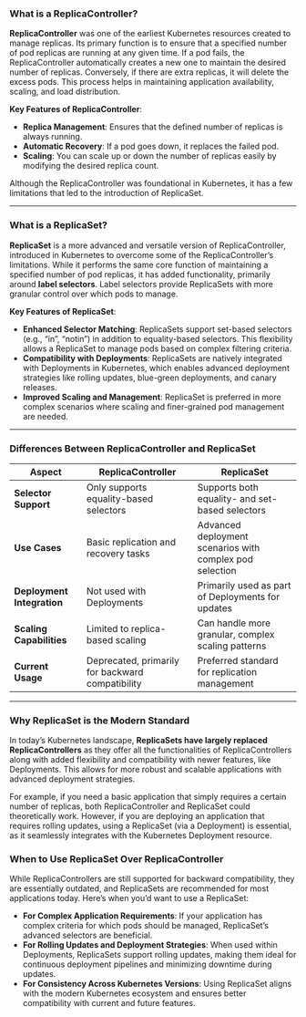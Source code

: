 ### What is a ReplicaController?

**ReplicaController** was one of the earliest Kubernetes resources created to manage replicas. Its primary function is to ensure that a specified number of pod replicas are running at any given time. If a pod fails, the ReplicaController automatically creates a new one to maintain the desired number of replicas. Conversely, if there are extra replicas, it will delete the excess pods. This process helps in maintaining application availability, scaling, and load distribution.

**Key Features of ReplicaController**:
- **Replica Management**: Ensures that the defined number of replicas is always running.
- **Automatic Recovery**: If a pod goes down, it replaces the failed pod.
- **Scaling**: You can scale up or down the number of replicas easily by modifying the desired replica count.

Although the ReplicaController was foundational in Kubernetes, it has a few limitations that led to the introduction of ReplicaSet.

---

### What is a ReplicaSet?

**ReplicaSet** is a more advanced and versatile version of ReplicaController, introduced in Kubernetes to overcome some of the ReplicaController’s limitations. While it performs the same core function of maintaining a specified number of pod replicas, it has added functionality, primarily around **label selectors**. Label selectors provide ReplicaSets with more granular control over which pods to manage.

**Key Features of ReplicaSet**:
- **Enhanced Selector Matching**: ReplicaSets support set-based selectors (e.g., “in”, “notin”) in addition to equality-based selectors. This flexibility allows a ReplicaSet to manage pods based on complex filtering criteria.
- **Compatibility with Deployments**: ReplicaSets are natively integrated with Deployments in Kubernetes, which enables advanced deployment strategies like rolling updates, blue-green deployments, and canary releases.
- **Improved Scaling and Management**: ReplicaSet is preferred in more complex scenarios where scaling and finer-grained pod management are needed.

---

### Differences Between ReplicaController and ReplicaSet

| **Aspect**                  | **ReplicaController**                        | **ReplicaSet**                                |
|-----------------------------|----------------------------------------------|-----------------------------------------------|
| **Selector Support**        | Only supports equality-based selectors       | Supports both equality- and set-based selectors |
| **Use Cases**               | Basic replication and recovery tasks         | Advanced deployment scenarios with complex pod selection |
| **Deployment Integration**  | Not used with Deployments                    | Primarily used as part of Deployments for updates |
| **Scaling Capabilities**    | Limited to replica-based scaling             | Can handle more granular, complex scaling patterns |
| **Current Usage**           | Deprecated, primarily for backward compatibility | Preferred standard for replication management |

---

### Why ReplicaSet is the Modern Standard

In today’s Kubernetes landscape, **ReplicaSets have largely replaced ReplicaControllers** as they offer all the functionalities of ReplicaControllers along with added flexibility and compatibility with newer features, like Deployments. This allows for more robust and scalable applications with advanced deployment strategies.

For example, if you need a basic application that simply requires a certain number of replicas, both ReplicaController and ReplicaSet could theoretically work. However, if you are deploying an application that requires rolling updates, using a ReplicaSet (via a Deployment) is essential, as it seamlessly integrates with the Kubernetes Deployment resource.

### When to Use ReplicaSet Over ReplicaController

While ReplicaControllers are still supported for backward compatibility, they are essentially outdated, and ReplicaSets are recommended for most applications today. Here’s when you’d want to use a ReplicaSet:
- **For Complex Application Requirements**: If your application has complex criteria for which pods should be managed, ReplicaSet’s advanced selectors are beneficial.
- **For Rolling Updates and Deployment Strategies**: When used within Deployments, ReplicaSets support rolling updates, making them ideal for continuous deployment pipelines and minimizing downtime during updates.
- **For Consistency Across Kubernetes Versions**: Using ReplicaSet aligns with the modern Kubernetes ecosystem and ensures better compatibility with current and future features.
